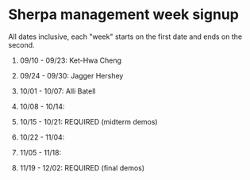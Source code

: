 # Sherpa management week signup

All dates inclusive, each "week" starts on the first date and ends on the second.

01. 09/10 - 09/23: Ket-Hwa Cheng

02. 09/24 - 09/30: Jagger Hershey

03. 10/01 - 10/07: Alli Batell

04. 10/08 - 10/14: 

05. 10/15 - 10/21: REQUIRED (midterm demos)

06. 10/22 - 11/04: 

07. 11/05 - 11/18: 

08. 11/19 - 12/02: REQUIRED (final demos)
